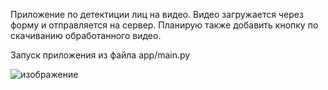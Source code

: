 Приложение по детектиции лиц на видео. Видео загружается через форму и отправляется на сервер. Планирую также добавить кнопку по скачиванию обработанного видео. 

Запуск приложения из файла app/main.py

![изображение](https://github.com/user-attachments/assets/b94c4673-590d-4995-a1e0-8f5e55800166)
